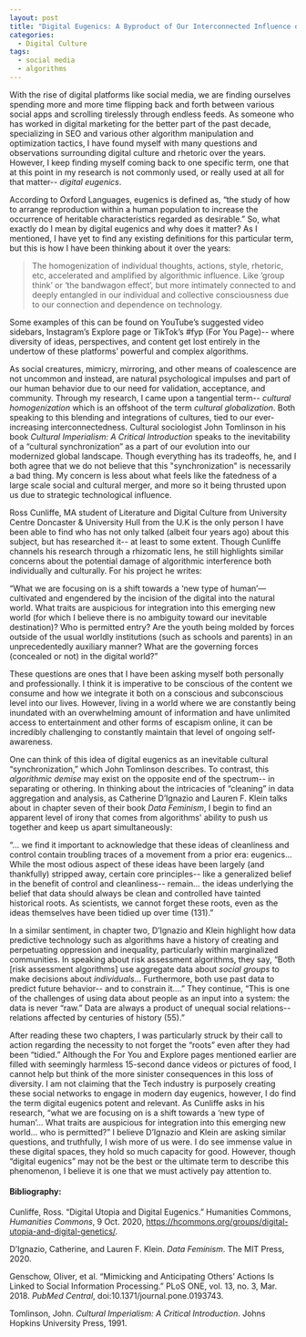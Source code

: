 ```yaml
---
layout: post
title: "Digital Eugenics: A Byproduct of Our Interconnected Influence or an Algorithmic Demise by Our Own Design?"
categories:
  - Digital Culture
tags:
  - social media
  - algorithms
---
```


With the rise of digital platforms like social media, we are finding ourselves spending more and more time flipping back and forth between various social apps and scrolling tirelessly through endless feeds. As someone who has worked in digital marketing for the better part of the past decade, specializing in SEO and various other algorithm manipulation and optimization tactics, I have found myself with many questions and observations surrounding digital culture and rhetoric over the years. However, I keep finding myself coming back to one specific term, one that at this point in my research is not commonly used, or really used at all for that matter-- <i>digital eugenics</i>.

According to Oxford Languages, eugenics is defined as, “the study of how to arrange reproduction within a human population to increase the occurrence of heritable characteristics regarded as desirable.” So, what exactly do I mean by digital eugenics and why does it matter? As I mentioned, I have yet to find any existing definitions for this particular term, but this is how I have been thinking about it over the years:

> The homogenization of individual thoughts, actions, style, rhetoric, etc, accelerated and amplified by algorithmic influence. Like ‘group think’ or ‘the bandwagon effect’, but more intimately connected to and deeply entangled in our individual and collective consciousness due to our connection and dependence on technology.

Some examples of this can be found on YouTube’s suggested video sidebars, Instagram’s Explore page or TikTok’s #fyp (For You Page)-- where diversity of ideas, perspectives, and content get lost entirely in the undertow of these platforms’ powerful and complex algorithms.

As social creatures, mimicry, mirroring, and other means of coalescence are not uncommon and instead, are natural psychological impulses and part of our human behavior due to our need for validation, acceptance, and community. Through my research, I came upon a tangential term-- <i>cultural homogenization</i> which is an offshoot of the term <i>cultural globalization</i>. Both speaking to this blending and integrations of cultures, tied to our ever-increasing interconnectedness. Cultural sociologist John Tomlinson in his book <i>Cultural Imperialism: A Critical Introduction</i> speaks to the inevitability of a “cultural synchronization” as a part of our evolution into our modernized global landscape. Though everything has its tradeoffs, he, and I both agree that we do not believe that this "synchronization" is necessarily a bad thing. My concern is less about what feels like the fatedness of a large scale social and cultural merger, and more so it being thrusted upon us due to strategic technological influence.

Ross Cunliffe, MA student of Literature and Digital Culture from University Centre Doncaster & University Hull from the U.K is the only person I have been able to find who has not only talked (albeit four years ago) about this subject, but has researched it-- at least to some extent. Though Cunliffe channels his research through a rhizomatic lens, he still highlights similar concerns about the potential damage of algorithmic interference both individually and culturally. For his project he writes:

“What we are focusing on is a shift towards a ‘new type of human’—cultivated and engendered by the incision of the digital into the natural world. What traits are auspicious for integration into this emerging new world (for which I believe there is no ambiguity toward our inevitable destination)? Who is permitted entry? Are the youth being molded by forces outside of the usual worldly institutions (such as schools and parents) in an unprecedentedly auxiliary manner? What are the governing forces (concealed or not) in the digital world?”

These questions are ones that I have been asking myself both personally and professionally. I think it is imperative to be conscious of the content we consume and how we integrate it both on a conscious and subconscious level into our lives. However, living in a world where we are constantly being inundated with an overwhelming amount of information and have unlimited access to entertainment and other forms of escapism online, it can be incredibly challenging to constantly maintain that level of ongoing self-awareness.

One can think of this idea of digital eugenics as an inevitable cultural “synchronization,” which John Tomlinson describes. To contrast, this <i>algorithmic demise</i> may exist on the opposite end of the spectrum-- in separating or othering. In thinking about the intricacies of “cleaning” in data aggregation and analysis, as Catherine D’Ignazio and Lauren F. Klein talks about in chapter seven of their book <i>Data Feminism</i>, I begin to find an apparent level of irony that comes from algorithms' ability to push us together and keep us apart simultaneously:

“... we find it important to acknowledge that these ideas of cleanliness and control contain troubling traces of a movement from a prior era: eugenics... While the most odious aspect of these ideas have been largely (and thankfully) stripped away, certain core principles-- like a generalized belief in the benefit of control and cleanliness-- remain… the ideas underlying the belief that data should always be clean and controlled have tainted historical roots. As scientists, we cannot forget these roots, even as the ideas themselves have been tidied up over time (131).”

In a similar sentiment, in chapter two, D’Ignazio and Klein highlight how data predictive technology such as algorithms have a history of creating and perpetuating oppression and inequality, particularly within marginalized communities. In speaking about risk assessment algorithms, they say, “Both [risk assessment algorithms] use aggregate data about <i>social groups</i> to make decisions about <i>individuals</i>... Furthermore, both use past data to predict future behavior-- and to constrain it….” They continue, “This is one of the challenges of using data about people as an input into a system: the data is never “raw.” Data are always a product of unequal social relations-- relations affected by centuries of history (55).”

After reading these two chapters, I was particularly struck by their call to action regarding the necessity to not forget the “roots” even after they had been “tidied.” Although the For You and Explore pages mentioned earlier are filled with seemingly harmless 15-second dance videos or pictures of food, I cannot help but think of the more sinister consequences in this loss of diversity. I am not claiming that the Tech industry is purposely creating these social networks to engage in modern day eugenics, however, I do find the term digital eugenics potent and relevant. As Cunliffe asks in his research, “what we are focusing on is a shift towards a ‘new type of human’... What traits are auspicious for integration into this emerging new world… who is permitted?” I believe D’Ignazio and Klein are asking similar questions, and truthfully, I wish more of us were. I do see immense value in these digital spaces, they hold so much capacity for good. However, though “digital eugenics” may not be the best or the ultimate term to describe this phenomenon, I believe it is one that we must actively pay attention to.

#### Bibliography:

Cunliffe, Ross. “Digital Utopia and Digital Eugenics.” Humanities Commons, <i>Humanities Commons</i>, 9 Oct. 2020, https://hcommons.org/groups/digital-utopia-and-digital-genetics/.

D’Ignazio, Catherine, and Lauren F. Klein. <i>Data Feminism</i>. The MIT Press, 2020.

Genschow, Oliver, et al. “Mimicking and Anticipating Others’ Actions Is Linked to Social Information Processing.” PLoS ONE, vol. 13, no. 3, Mar. 2018. <i>PubMed Central</i>, doi:10.1371/journal.pone.0193743.

Tomlinson, John. <i>Cultural Imperialism: A Critical Introduction</i>. Johns Hopkins University Press, 1991.

